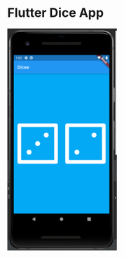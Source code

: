 # Flutter Dice App

<img src="https://github.com/Mikail184/flutter_dice_app/blob/master/images/APP.PNG" width=250>
